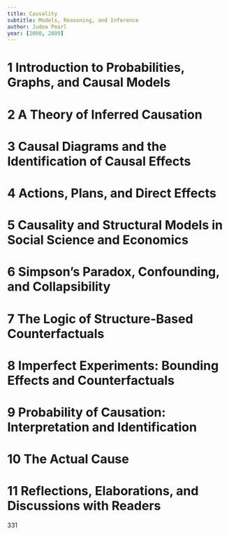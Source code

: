 ```yaml
---
title: Causality
subtitle: Models, Reasoning, and Inference
author: Judea Pearl
year: [2000, 2009]
---
```


# 1 Introduction to Probabilities, Graphs, and Causal Models

# 2 A Theory of Inferred Causation

# 3 Causal Diagrams and the Identification of Causal Effects

# 4 Actions, Plans, and Direct Effects

# 5 Causality and Structural Models in Social Science and Economics

# 6 Simpson’s Paradox, Confounding, and Collapsibility

# 7 The Logic of Structure-Based Counterfactuals

# 8 Imperfect Experiments: Bounding Effects and Counterfactuals

# 9 Probability of Causation: Interpretation and Identification

# 10 The Actual Cause

# 11 Reflections, Elaborations, and Discussions with Readers
331
